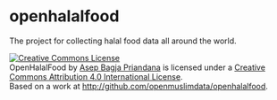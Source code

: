 openhalalfood
=============

The project for collecting halal food data all around the world.

<a rel="license" href="http://creativecommons.org/licenses/by/4.0/"><img alt="Creative Commons License" style="border-width:0" src="http://i.creativecommons.org/l/by/4.0/88x31.png" /></a><br /><span xmlns:dct="http://purl.org/dc/terms/" href="http://purl.org/dc/dcmitype/Dataset" property="dct:title" rel="dct:type">OpenHalalFood</span> by <a xmlns:cc="http://creativecommons.org/ns#" href="http://openmuslimdata.github.io" property="cc:attributionName" rel="cc:attributionURL">Asep Bagja Priandana</a> is licensed under a <a rel="license" href="http://creativecommons.org/licenses/by/4.0/">Creative Commons Attribution 4.0 International License</a>.<br />Based on a work at <a xmlns:dct="http://purl.org/dc/terms/" href="http://github.com/openmuslimdata/openhalalfood" rel="dct:source">http://github.com/openmuslimdata/openhalalfood</a>.
